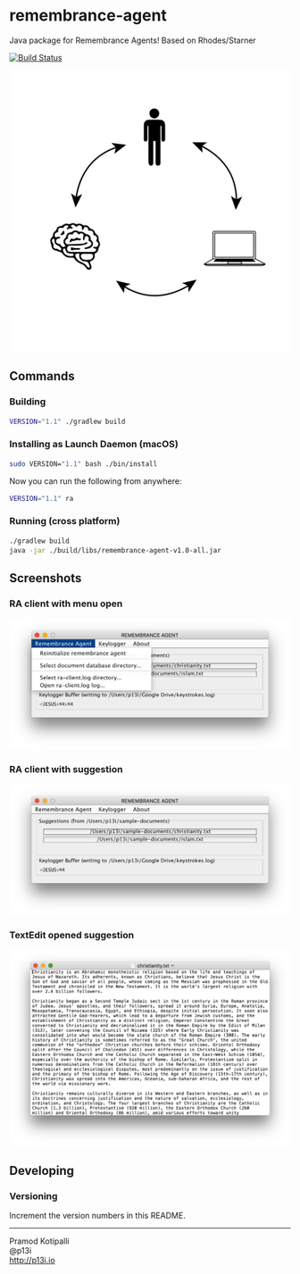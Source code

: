 # remembrance-agent
Java package for Remembrance Agents! Based on Rhodes/Starner

[![Build Status](https://travis-ci.org/glass-notes/remembrance-agent.svg?branch=master)](https://travis-ci.org/glass-notes/remembrance-agent)

![Logo](./img/logo-01.png)

## Commands

### Building

```bash
VERSION="1.1" ./gradlew build
```

### Installing as Launch Daemon (macOS)

```bash
sudo VERSION="1.1" bash ./bin/install
```

Now you can run the following from anywhere:
```bash
VERSION="1.1" ra
```

### Running (cross platform)

```bash
./gradlew build
java -jar ./build/libs/remembrance-agent-v1.0-all.jar
```

## Screenshots

### RA client with menu open

![](./docs/img/ra-client-menu-open.png)

### RA client with suggestion

![](./docs/img/ra-client-with-suggestion.png)

### TextEdit opened suggestion

![](./docs/img/textedit-opened-suggestion.png)

## Developing

### Versioning

Increment the version numbers in this README.

---

Pramod Kotipalli  
@p13i  
http://p13i.io
